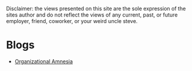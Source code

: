 Disclaimer: the views presented on this site are the 
sole expression of the sites author and do not reflect
the views of any current, past, or future employer, friend, 
coworker, or your weird uncle steve.   

Blogs
=====
* [Organizational Amnesia](/2020-03-01/organizational-amnesia)
<!-- * [Go Away Buffalo](/2020-03-01/go-away-buffalo)  -->
<!-- * [Why I hate VPCs](/2020-03-01/why-i-hate-vpcs) -->

 
